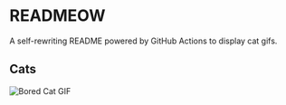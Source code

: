 # READMEOW

A self-rewriting README powered by GitHub Actions to display cat gifs.

## Cats

![Bored Cat GIF](https://media3.giphy.com/media/mlvseq9yvZhba/200.gif?cid=9acd02dajftb7vynhtzy6buocjpgcvtix88u83lha2swfl5m&ep=v1_gifs_search&rid=200.gif&ct=g)
